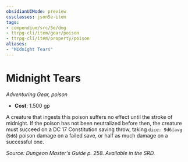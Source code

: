 ```yaml
---
obsidianUIMode: preview
cssclasses: json5e-item
tags:
- compendium/src/5e/dmg
- ttrpg-cli/item/gear/poison
- ttrpg-cli/item/property/poison
aliases: 
- "Midnight Tears"
---
```

# Midnight Tears
*Adventuring Gear, poison*  

- **Cost**: 1.500 gp

A creature that ingests this poison suffers no effect until the stroke of midnight. If the poison has not been neutralized before then, the creature must succeed on a DC 17 Constitution saving throw, taking `dice: 9d6|avg` (`9d6`) poison damage on a failed save, or half as much damage on a successful one.

*Source: Dungeon Master's Guide p. 258. Available in the SRD.*